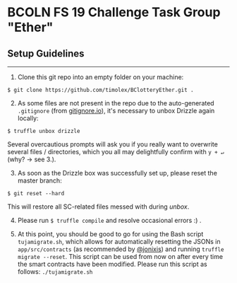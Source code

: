 # BCOLN FS 19 Challenge Task Group "Ether"

## Setup Guidelines
-------------------

1. Clone this git repo into an empty folder on your machine:

  `$ git clone https://github.com/timolex/BClotteryEther.git .`

2. As some files are not present in the repo due to the auto-generated `.gitignore` (from [gitignore.io](gitignore.io)), it's necessary to unbox Drizzle again locally:

  `$ truffle unbox drizzle`

  Several overcautious prompts will ask you if you really want to overwrite several files / directories, which you all may delightfully confirm with `y + ↵` (why? -> see 3.).

3. As soon as the Drizzle box was successfully set up, please reset the master branch:

  `$ git reset --hard`

  This will restore all SC-related files messed with during _unbox_.

4. Please run `$ truffle compile` and resolve occasional errors :) .

5. At this point, you should be good to go for using the Bash script `tujamigrate.sh`, which allows for automatically resetting the JSONs in `app/src/contracts` (as recommended by [@jonixis](https://github.com/jonixis)) and running `truffle migrate --reset`. This script can be used from now on after every time the smart contracts have been modified. Please run this script as follows:
  `./tujamigrate.sh`

